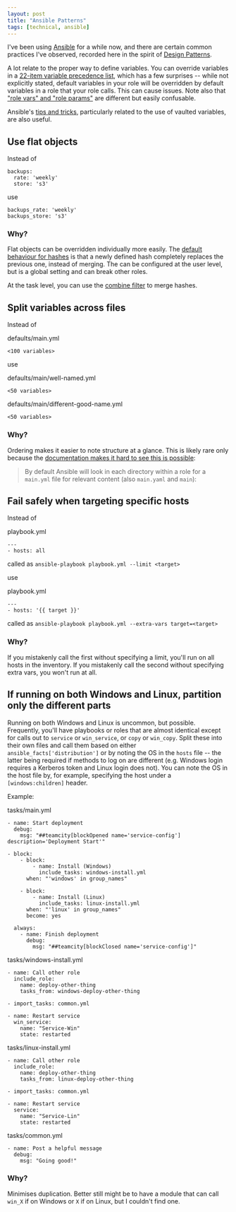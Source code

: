 ```yaml
---
layout: post
title: "Ansible Patterns"
tags: [technical, ansible]
---
```


I've been using [Ansible](https://www.ansible.com/) for a while now, and there are certain common practices I've observed, recorded here in the spirit of [Design Patterns](https://en.wikipedia.org/wiki/Design_Patterns).

A lot relate to the proper way to define variables. You can override variables in a [22-item variable precedence list](https://docs.ansible.com/ansible/2.10/user_guide/playbooks_variables.html#understanding-variable-precedence), which has a few surprises -- while not explicitly stated, default variables in your role will be overridden by default variables in a role that your role calls. This can cause issues. Note also that ["role vars" and "role params"](https://github.com/ansible/ansible/issues/70397#issuecomment-651952866) are different but easily confusable.

Ansible's [tips and tricks](https://docs.ansible.com/ansible/2.10/user_guide/playbooks_best_practices.html), particularly related to the use of vaulted variables, are also useful.

## Use flat objects

Instead of

```
backups:
  rate: 'weekly'
  store: 's3'
```

use

```
backups_rate: 'weekly'
backups_store: 's3'
```

### Why?

Flat objects can be overridden individually more easily. The [default behaviour for hashes](https://docs.ansible.com/ansible/2.10/reference_appendices/config.html#default-hash-behaviour) is that a newly defined hash completely replaces the previous one, instead of merging. The can be configured at the user level, but is a global setting and can break other roles.

At the task level, you can use the [combine filter](https://docs.ansible.com/ansible/2.10/user_guide/playbooks_filters.html#combining-hashes-dictionaries) to merge hashes.

## Split variables across files

Instead of

defaults/main.yml
```
<100 variables>
```

use

defaults/main/well-named.yml
```
<50 variables>
```

defaults/main/different-good-name.yml

```
<50 variables>
```

### Why?

Ordering makes it easier to note structure at a glance. This is likely rare only because the [documentation makes it hard to see this is possible](https://docs.ansible.com/ansible/2.10/user_guide/playbooks_reuse_roles.html):

> By default Ansible will look in each directory within a role for a `main.yml` file for relevant content (also `main.yaml` and `main`):

## Fail safely when targeting specific hosts

Instead of

playbook.yml
```
---
- hosts: all
```

called as `ansible-playbook playbook.yml --limit <target>`

use

playbook.yml
```
---
- hosts: '{{ target }}'
```

called as `ansible-playbook playbook.yml --extra-vars target=<target>`

### Why?

If you mistakenly call the first without specifying a limit, you'll run on all hosts in the inventory. If you mistakenly call the second without specifying extra vars, you won't run at all.

## If running on both Windows and Linux, partition only the different parts

Running on both Windows and Linux is uncommon, but possible. Frequently, you'll have playbooks or roles that are almost identical except for calls out to `service` or `win_service`, or `copy` or `win_copy`. Split these into their own files and call them based on either `ansible_facts['distribution']` or by noting the OS in the `hosts` file -- the latter being required if methods to log on are different (e.g. Windows login requires a Kerberos token and Linux login does not). You can note the OS in the host file by, for example, specifying the host under a `[windows:children]` header.

Example:

tasks/main.yml
```
- name: Start deployment
  debug:
    msg: "##teamcity[blockOpened name='service-config'] description='Deployment Start'"

- block:
    - block:
        - name: Install (Windows)
          include_tasks: windows-install.yml
      when: "'windows' in group_names"

    - block:
        - name: Install (Linux)
          include_tasks: linux-install.yml
      when: "'linux' in group_names"
      become: yes

  always:
    - name: Finish deployment
      debug:
        msg: "##teamcity[blockClosed name='service-config']"
```

tasks/windows-install.yml
```
- name: Call other role
  include_role:
    name: deploy-other-thing
    tasks_from: windows-deploy-other-thing

- import_tasks: common.yml

- name: Restart service
  win_service:
    name: "Service-Win"
    state: restarted
```

tasks/linux-install.yml
```
- name: Call other role
  include_role:
    name: deploy-other-thing
    tasks_from: linux-deploy-other-thing

- import_tasks: common.yml

- name: Restart service
  service:
    name: "Service-Lin"
    state: restarted
```

tasks/common.yml
```
- name: Post a helpful message
  debug:
    msg: "Going good!"
```

### Why?

Minimises duplication. Better still might be to have a module that can call `win_X` if on Windows or `X` if on Linux, but I couldn't find one.
